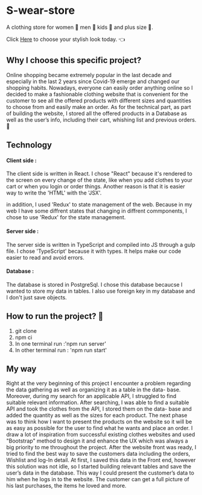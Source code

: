 # S-wear-store

A clothing store for women :dress: men :necktie: kids :shirt: and plus size :womans_clothes:. 

Click [Here](https://swear-store.herokuapp.com/) to choose your stylish look today. :point_left:

## Why I choose this specific project?

Online shopping became extremely popular in the last decade and especially in the last 2 years since Covid-19 emerge and changed our shopping habits.
Nowadays, everyone can easily order anything online so I decided to make a fashionable clothing website that is convenient for the customer to see all the offered products with different sizes and quantities to choose from and easily make an order.
As for the technical part, as part of building the website, I stored all the offered products in a Database as well as the user’s info, including their cart, whishing list and previous orders. :briefcase:

## Technology
#### Client side :
 The client side is written in React.
 I chose "React" because it's rendered to the screen on every change of the state, like when you add clothes to your cart or when you login or order things. 
 Another reason is that it is easier way to write the 'HTML' with the 'JSX'. 
 
 in addition, I used 'Redux' to state management of the web. Because in my web I have some diffrent states that changing in diffrent commponents, I chose to use 'Redux' for the state management.
 
 #### Server side :
The server side is written in TypeScript and compiled into JS through a gulp file. 
I chose 'TypeScript' because it with types. It helps make our code easier to read and avoid errors.
 
 #### Database :
 The database is stored in PostgreSql.
 I chose this database becaucse I wanted to store my data in tables. I also use foreign key in my database and I don't just save objects.
 
 ## How to run the project? :runner:
 1. git clone
 2. npm ci
 3. In one terminal run :'npm run server'
 4. In other terminal run : 'npm run start'

## My way 

Right at the very beginning of this project I encounter a problem regarding the data gathering as well as organizing it as a table in the data- base. Moreover, during my search for an applicable API, I struggled to find suitable relevant information. After searching, I was able to find a suitable API and took the clothes from the API, I stored them on the data- base and added the quantity as well as the sizes for each product.
The next phase was to think how I want to present the products on the website so it will be as easy as possible for the user to find what he wants and place an order. I draw a lot of inspiration from successful existing clothes websites and used "Bootstrap" method to design it and enhance the UX which was always a big priority to me throughout the project.
After the website front was ready, I tried to find the best way to save the customers data including the orders, Wishlist and log-In detail. At first, I saved this data in the Front end, however this solution was not idle, so I started building relevant tables and save the user’s data in the database. This way I could present the customer’s data to him when he logs in to the website. The customer can get a full picture of his last purchases, the items he loved and more.

